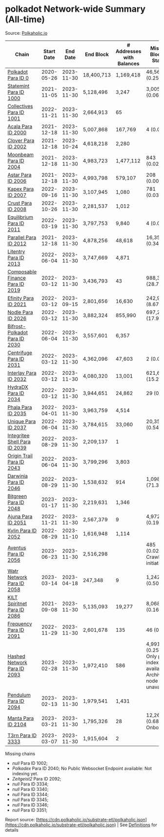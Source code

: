 # polkadot Network-wide Summary (All-time)

Source: [Polkaholic.io](https://polkaholic.io)


| Chain            | Start Date | End Date | End Block | # Addresses with Balances | Missing Blocks / Status |
| ---------------- | ---------- | ---------| --------- | ------------------------- | ----------------------- |
| [Polkadot Para ID 0](/polkadot/0-polkadot) | 2020-05-26 | 2023-11-30 | 18,400,713 |  1,169,418 | 46,567 (0.25%)  |
| [Statemint Para ID 1000](/polkadot/1000-statemint) | 2021-11-05 | 2023-11-30 | 5,128,496 |  3,247 | 3,005 (0.06%)  |
| [Collectives Para ID 1001](/polkadot/1001-collectives) | 2022-11-21 | 2023-11-30 | 2,664,913 |  65 |    |
| [Acala Para ID 2000](/polkadot/2000-acala) | 2021-12-18 | 2023-11-30 | 5,007,868 |  167,769 | 4 (0.00%)  |
| [Clover Para ID 2002](/polkadot/2002-clover) | 2021-12-18 | 2023-10-24 | 4,618,218 |  2,280 |    |
| [Moonbeam Para ID 2004](/polkadot/2004-moonbeam) | 2021-12-18 | 2023-11-30 | 4,983,723 |  1,477,112 | 843 (0.02%)  |
| [Astar Para ID 2006](/polkadot/2006-astar) | 2021-12-18 | 2023-11-30 | 4,993,798 |  579,107 | 208 (0.00%)  |
| [Kapex Para ID 2007](/polkadot/2007-kapex) | 2022-09-16 | 2023-11-30 | 3,107,945 |  1,080 | 781 (0.03%)  |
| [Crust Para ID 2008](/polkadot/2008-crust) | 2022-10-26 | 2023-11-30 | 2,281,537 |  1,012 |    |
| [Equilibrium Para ID 2011](/polkadot/2011-equilibrium) | 2022-03-19 | 2023-11-30 | 3,797,753 |  9,840 | 4 (0.00%)  |
| [Parallel Para ID 2012](/polkadot/2012-parallel) | 2021-12-18 | 2023-11-30 | 4,878,256 |  48,618 | 16,359 (0.34%)  |
| [Litentry Para ID 2013](/polkadot/2013-litentry) | 2022-06-04 | 2023-11-30 | 3,747,669 |  4,871 |    |
| [Composable Finance Para ID 2019](/polkadot/2019-composable) | 2022-03-12 | 2023-11-30 | 3,436,793 |  43 | 988,388 (28.76%)  |
| [Efinity Para ID 2021](/polkadot/2021-efinity) | 2022-03-12 | 2023-09-15 | 2,801,656 |  16,630 | 242,949 (8.67%)  |
| [Nodle Para ID 2026](/polkadot/2026-nodle) | 2022-03-12 | 2023-11-30 | 3,882,324 |  855,990 | 697,249 (17.96%)  |
| [Bifrost-Polkadot Para ID 2030](/polkadot/2030-bifrost-dot) | 2022-06-04 | 2023-11-30 | 3,557,601 |  6,357 |    |
| [Centrifuge Para ID 2031](/polkadot/2031-centrifuge) | 2022-03-12 | 2023-11-30 | 4,362,096 |  47,603 | 2 (0.00%)  |
| [Interlay Para ID 2032](/polkadot/2032-interlay) | 2022-03-12 | 2023-11-30 | 4,080,320 |  13,001 | 621,635 (15.23%)  |
| [HydraDX Para ID 2034](/polkadot/2034-hydradx) | 2022-03-12 | 2023-11-30 | 3,944,651 |  24,862 | 29 (0.00%)  |
| [Phala Para ID 2035](/polkadot/2035-phala) | 2022-04-01 | 2023-11-30 | 3,963,759 |  4,514 |    |
| [Unique Para ID 2037](/polkadot/2037-unique) | 2022-06-04 | 2023-11-30 | 3,784,615 |  33,060 | 20,355 (0.54%)  |
| [Integritee Shell Para ID 2039](/polkadot/2039-integritee-shell) | 2022-08-29 | 2023-11-30 | 2,209,137 |  1 |    |
| [Origin Trail Para ID 2043](/polkadot/2043-origintrail) | 2022-06-04 | 2023-11-30 | 3,799,296 |  3,803 |    |
| [Darwinia Para ID 2046](/polkadot/2046-darwinia) | 2022-08-29 | 2023-11-30 | 1,538,632 |  914 | 1,098,091 (71.37%)  |
| [Bitgreen Para ID 2048](/polkadot/2048-bitgreen) | 2023-01-17 | 2023-11-30 | 2,219,631 |  1,346 |    |
| [Ajuna Para ID 2051](/polkadot/2051-ajuna) | 2022-11-21 | 2023-11-30 | 2,567,379 |  9 | 4,972 (0.19%)  |
| [Kylin Para ID 2052](/polkadot/2052-kylin) | 2022-08-29 | 2023-11-10 | 1,616,948 |  1,114 |    |
| [Aventus Para ID 2056](/polkadot/2056-aventus) | 2023-06-23 | 2023-11-30 | 2,516,298 |   | 485 (0.02%) Crawling initiated |
| [Watr Network Para ID 2058](/polkadot/2058-watr) | 2023-03-14 | 2023-04-18 | 247,348 |  9 | 1,242 (0.50%)  |
| [KILT Spiritnet Para ID 2086](/polkadot/2086-kilt) | 2021-09-08 | 2023-11-30 | 5,135,093 |  19,277 | 8,068 (0.16%)  |
| [Frequency Para ID 2091](/polkadot/2091-frequency) | 2022-11-29 | 2023-11-30 | 2,601,678 |  135 | 46 (0.00%)  |
| [Hashed Network Para ID 2093](/polkadot/2093-hashed) | 2023-02-28 | 2023-11-30 | 1,972,410 |  586 | 4,991 (0.25%) Only partial index available: Archive node unavailable |
| [Pendulum Para ID 2094](/polkadot/2094-pendulum) | 2023-02-13 | 2023-11-30 | 1,979,541 |  1,431 |    |
| [Manta Para ID 2104](/polkadot/2104-manta) | 2023-03-21 | 2023-11-30 | 1,795,326 |  28 | 12,262 (0.68%) Onboarding |
| [T3rn Para ID 3333](/polkadot/3333-t3rn) | 2023-03-07 | 2023-11-30 | 1,915,604 |  2 |    |

Missing chains


* *null* Para ID 1002; 
* *Polkadex* Para ID 2040; No Public Websocket Endpoint available: Not indexing yet.
* *Zeitgeist2* Para ID 2092; 
* *null* Para ID 3334; 
* *null* Para ID 3340; 
* *null* Para ID 3344; 
* *null* Para ID 3345; 
* *null* Para ID 3346; 
* *null* Para ID 3351; 

Report source: [https://cdn.polkaholic.io/substrate-etl/polkaholic.json](https://cdn.polkaholic.io/substrate-etl/polkaholic.json) | See [Definitions](/DEFINITIONS.md) for details
